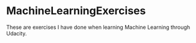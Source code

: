 # MachineLearningExercises

These are exercises I have done when learning Machine Learning through Udacity.
